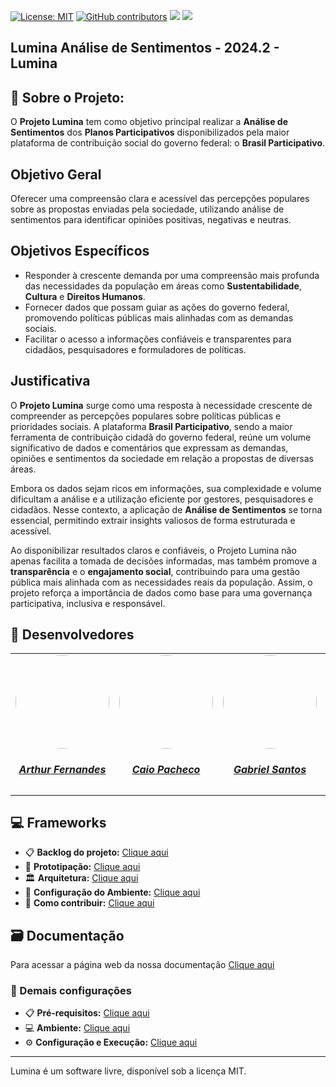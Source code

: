 [![License: MIT](https://img.shields.io/badge/License-MIT-yellow.svg)](./LICENSE)
[![GitHub contributors](https://img.shields.io/github/contributors/unb-mds/2024-2-Lumina)](https://img.shields.io/github/contributors/unb-mds/2024-2-Lumina)
![]((https://img.shields.io/github/issues/unb-mds/2024-2-Lumina))
![](https://img.shields.io/github/issues-closed/unb-mds/2024-2-Lumina.svg)

## Lumina Análise de Sentimentos - 2024.2 - Lumina

## 🔎 Sobre o Projeto: 

O **Projeto Lumina** tem como objetivo principal realizar a **Análise de Sentimentos** dos **Planos Participativos** disponibilizados pela maior plataforma de contribuição social do governo federal: o **Brasil Participativo**. 

## Objetivo Geral
Oferecer uma compreensão clara e acessível das percepções populares sobre as propostas enviadas pela sociedade, utilizando análise de sentimentos para identificar opiniões positivas, negativas e neutras.

## Objetivos Específicos
- Responder à crescente demanda por uma compreensão mais profunda das necessidades da população em áreas como **Sustentabilidade**, **Cultura** e **Direitos Humanos**.
- Fornecer dados que possam guiar as ações do governo federal, promovendo políticas públicas mais alinhadas com as demandas sociais.
- Facilitar o acesso a informações confiáveis e transparentes para cidadãos, pesquisadores e formuladores de políticas.

## Justificativa

O **Projeto Lumina** surge como uma resposta à necessidade crescente de compreender as percepções populares sobre políticas públicas e prioridades sociais. A plataforma **Brasil Participativo**, sendo a maior ferramenta de contribuição cidadã do governo federal, reúne um volume significativo de dados e comentários que expressam as demandas, opiniões e sentimentos da sociedade em relação a propostas de diversas áreas.

Embora os dados sejam ricos em informações, sua complexidade e volume dificultam a análise e a utilização eficiente por gestores, pesquisadores e cidadãos. Nesse contexto, a aplicação de **Análise de Sentimentos** se torna essencial, permitindo extrair insights valiosos de forma estruturada e acessível. 

Ao disponibilizar resultados claros e confiáveis, o Projeto Lumina não apenas facilita a tomada de decisões informadas, mas também promove a **transparência** e o **engajamento social**, contribuindo para uma gestão pública mais alinhada com as necessidades reais da população. Assim, o projeto reforça a importância de dados como base para uma governança participativa, inclusiva e responsável.


## 👥 Desenvolvedores
<center>
<table style="margin-left: auto; margin-right: auto;">
    <tr>
        <td align="center">
            <a href="https://github.com/arthurfernandesj">
                <img style="border-radius: 50%;" src="https://avatars.githubusercontent.com/u/90862900?v=4" width="150px;"/>
                <h5 class="text-center">Arthur Fernandes</h5>
            </a>
        </td>
        <td align="center">
            <a href="https://github.com/CaioPacheco">
                <img style="border-radius: 50%;" src="https://avatars.githubusercontent.com/u/90219652?v=4" width="150px;"/>
                <h5 class="text-center">Caio Pacheco</h5>
            </a>
        </td>
        <td align="center">
            <a href="https://github.com/GabrielSPinto">
                <img style="border-radius: 50%;" src="https://avatars.githubusercontent.com/u/144184007?v=4" width="150px;"/>
                <h5 class="text-center">Gabriel Santos</h5>
            </a>
        </td>
        </td>
        <td align="center">
            <a href="https://github.com/felixlaryssa">
                <img style="border-radius: 50%;" src="https://avatars.githubusercontent.com/u/143897458?v=4" width="150px;"/>
                <h5 class="text-center">Laryssa Felix</h5>
            </a>
        </td>
        <td align="center">
            <a href="https://github.com/luizh-gsoares">
                <img style="border-radius: 50%;" src="https://avatars.githubusercontent.com/u/99836497?v=4" width="150px;"/>
                <h5 class="text-center">Luiz Henrique</h5>
            </a>
        </td>
          <td align="center">
            <a href="https://github.com/LeticiaMonteiroo">
                <img style="border-radius: 50%;" src="https://avatars.githubusercontent.com/u/152661076?v=4" width="150px;"/>
                <h5 class="text-center">Letícia Monteiro</h5>
            </a>
        </td>
</table>
</center>

## 💻 Frameworks
- 📋 **Backlog do projeto:** [Clique aqui](https://unb-mds.github.io/2024-2-Lumina/documentation/productbacklog/)
- 🎨 **Prototipação:**  [Clique aqui](https://unb-mds.github.io/2024-2-Lumina/prototipo/prototipo/)
- 🏛️ **Arquitetura:** [Clique aqui](https://unb-mds.github.io/2024-2-Lumina/architecture/architecture/)
- 🌳 **Configuração do Ambiente:** [Clique aqui](https://unb-mds.github.io/2024-2-Lumina/configuracao/configuracao/)
- 🙋 **Como contribuir:** [Clique aqui](https://unb-mds.github.io/2024-2-Lumina/politicas/contribuicao/)

## 🗃️ Documentação
Para acessar a página web da nossa documentação [Clique aqui](https://unb-mds.github.io/2024-2-Lumina/)

### 📲 Demais configurações
- 📋 **Pré-requisitos:** [Clique aqui](https://unb-mds.github.io/2024-2-Lumina/configuracao/configuracao/#pre-requisitos)
- 💻 **Ambiente:** [Clique aqui](https://unb-mds.github.io/2024-2-Lumina/configuracao/configuracao/#ambiente-local)
- ⚙️ **Configuração e Execução:** [Clique aqui](https://unb-mds.github.io/2024-2-Lumina/configuracao/configuracao/#configuracao-e-execucao)

---
Lumina é um software livre, disponível sob a licença MIT.
